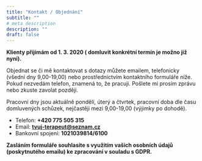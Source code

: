 ```yaml
---
title: "Kontakt / Objednání"
subtitle: ""
# meta description
description: ""
draft: false
---
```


**Klienty přijímám od 1. 3. 2020 ( domluvit konkrétní termín je možno již nyní).**

Objednat se či mě kontaktovat s dotazy můžete emailem, telefonicky (všední dny 9,00-19,00) nebo prostřednictvím kontaktního formuláře níže.
Pokud nezvedám telefon, znamená to, že pracuji. Pošlete mi prosím zprávu nebo zkuste zavolat později.

Pracovní dny jsou aktuálně pondělí, úterý a čtvrtek, pracovní doba dle času domluvených schůzek, nejčastěji mezi 9,00-19,00 (výjimky po dohodě).

- Telefon: **+420 775 505 315**
- Email: **tvuj-terapeut@seznam.cz**
- Bankovní spojení: **1021039814/6100**

**Zasláním formuláře souhlasíte s využitím vašich osobních údajů (poskytnutého emailu) ke zpracování v souladu s GDPR.**